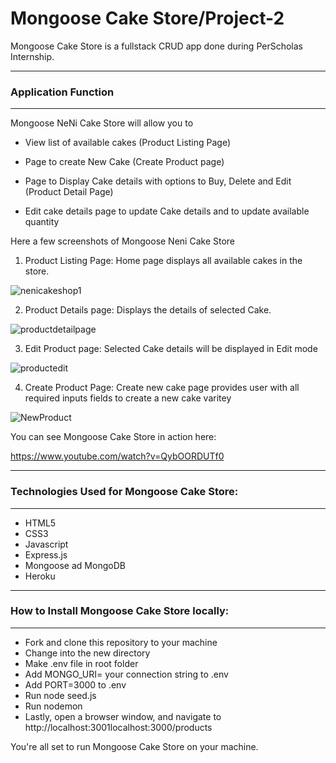 
# Mongoose Cake Store/Project-2

Mongoose Cake Store is a fullstack CRUD app done during PerScholas Internship.

--------------------------------------------------------------------------------------------
### Application Function
-----------------------------------------------------------------------------------------------
Mongoose NeNi Cake Store will allow you to 

- View list of available cakes (Product Listing Page)

- Page to create New Cake (Create Product page)

- Page to Display Cake details with options to Buy, Delete and Edit (Product Detail Page)

- Edit cake details page to update Cake details and to update available quantity 


Here a few screenshots of Mongoose Neni Cake Store

1. Product Listing Page: Home page displays all available cakes in the store.

![nenicakeshop1](https://user-images.githubusercontent.com/98413761/158913519-8e0b84c9-c311-47b1-9d4e-4b847cef650f.png)

2. Product Details page: Displays the details of selected Cake.

![productdetailpage](https://user-images.githubusercontent.com/98413761/158930543-f7b296a5-148b-485e-a396-81dfb4fa8910.png)

3. Edit Product page: Selected Cake details will be displayed in Edit mode

![productedit](https://user-images.githubusercontent.com/98413761/158919302-f40ae068-b7a1-47f2-ba80-8ec82a8dafe9.png)

4. Create Product Page: Create new cake page provides user with all required inputs fields to create a new cake varitey 

![NewProduct](https://user-images.githubusercontent.com/98413761/158919130-01716a8b-7102-4e7e-9ca4-d677087fe967.png)

You can see Mongoose Cake Store in action here:

https://www.youtube.com/watch?v=QybOORDUTf0


--------------------------------------------------------------------------------------------------------
### Technologies Used for Mongoose Cake Store:
-------------------------------------------------------------------------------------------------------
- HTML5
- CSS3
- Javascript
- Express.js
- Mongoose ad MongoDB
- Heroku
---------------------------------------------------------------------------------------------------------
### How to Install Mongoose Cake Store locally:
------------------------------------------------------------------------------------------------------------
- Fork and clone this repository to your machine
- Change into the new directory
- Make .env file in root folder
- Add MONGO_URI= your connection string to .env
- Add PORT=3000 to .env
- Run node seed.js
- Run nodemon
-  Lastly, open a browser window, and navigate to http://localhost:3001localhost:3000/products

You're all set to run Mongoose Cake Store on your machine.